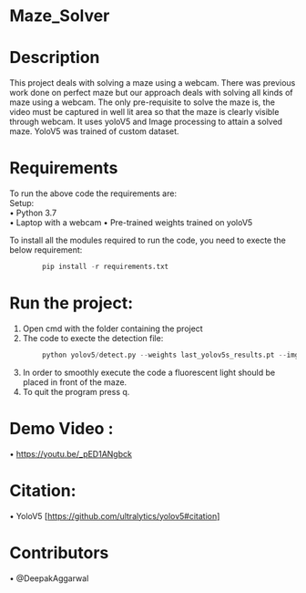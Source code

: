 # Maze_Solver

# Description  
  
This project deals with solving a maze using a webcam. There was previous work done on perfect maze but our approach deals with solving all kinds of maze using a webcam. The only pre-requisite to solve the maze is, the video must be captured in well lit area so that the maze is clearly visible through webcam. It uses yoloV5 and Image processing to attain a solved maze. YoloV5 was trained of custom dataset.  
  
# Requirements  
To run the above code the requirements are:  
Setup:  
• Python 3.7  
• Laptop with a webcam 
• Pre-trained weights trained on yoloV5

  
To install all the modules required to run the code, you need to execte the below requirement:  
  
```python  
        pip install -r requirements.txt  
```  

# Run the project:  
1. Open cmd with the folder containing the project
2. The code to execte the detection file:  

```python  
        python yolov5/detect.py --weights last_yolov5s_results.pt --img 416 --conf 0.4 --source 0 --save-txt  
```
  
3. In order to smoothly execute the code a fluorescent light should be placed in front of the maze.  
4. To quit the program press q.

# Demo Video :  
• https://youtu.be/_pED1ANgbck

  
# Citation: 
• YoloV5 [https://github.com/ultralytics/yolov5#citation]  
  
# Contributors  
• @DeepakAggarwal

  


